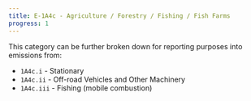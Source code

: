```yaml
---
title: E-1A4c - Agriculture / Forestry / Fishing / Fish Farms
progress: 1
---
```





This category can be further broken down for reporting purposes into emissions from:

- `1A4c.i` - Stationary
- `1A4c.ii` - Off-road Vehicles and Other Machinery
- `1A4c.iii` - Fishing (mobile combustion)


